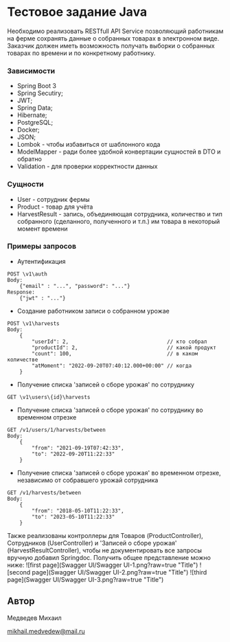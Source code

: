 # Тестовое задание Java

Необходимо реализовать RESTfull API Service позволяющий работникам на ферме сохранять данные о собранных товарах в
электронном виде. Заказчик должен иметь возможность получать выборки о собранных товарах по времени и по конкретному
работнику.

### Зависимости

- Spring Boot 3
- Spring Secutiry;
- JWT;
- Spring Data;
- Hibernate;
- PostgreSQL;
- Docker;
- JSON;
- Lombok - чтобы избавиться от шаблонного кода
- ModelMapper - ради более удобной конвертации сущностей в DTO и обратно
- Validation - для проверки корректности данных

### Сущности
- User - сотрудник фермы
- Product - товар для учёта
- HarvestResult - запись, объединяющая сотрудника, количество и тип собранного (сделанного, полученного и т.п.) им товара в некоторый момент времени


### Примеры запросов

- Аутентификация

```
POST \v1\auth 
Body:
    {"email" : "...", "password": "..."}
Response:
    {"jwt" : "..."}
```

- Создание работником записи о собранном урожае

```
POST \v1\harvests 
Body: 
    {
        "userId": 2,                                // кто собрал
        "productId": 2,                             // какой продукт
        "count": 100,                               // в каком количестве
        "atMoment": "2022-09-20T07:40:12.000+00:00" // когда
    }
```

- Получение списка 'записей о сборе урожая' по сотруднику

```
GET \v1\users\{id}\harvests
```

- Получение списка 'записей о сборе урожая' по сотруднику во временном отрезке

```
GET /v1/users/1/harvests/between 
Body:
    {
        "from": "2021-09-19T07:42:33",
        "to": "2022-09-20T11:22:33"   
    }
```

- Получение списка 'записей о сборе урожая' во временном отрезке, независимо от собравшего урожай сотрудника

```
GET /v1/harvests/between
Body:
    {
        "from": "2018-05-10T11:22:33",
        "to": "2023-05-10T11:22:33"
    }
```

Также реализованы контроллеры для Товаров (ProductController), Сотрудников (UserController) и 'Записей о сборе урожая' (HarvestResultController), чтобы не документировать все запросы вручную добавил Springdoc. Получить общее представление можно ниже:
![first page](Swagger UI/Swagger UI-1.png?raw=true "Title")
![second page](Swagger UI/Swagger UI-2.png?raw=true "Title")
![third page](Swagger UI/Swagger UI-3.png?raw=true "Title")

## Автор
Медведев Михаил 

mikhail.medvedew@mail.ru
